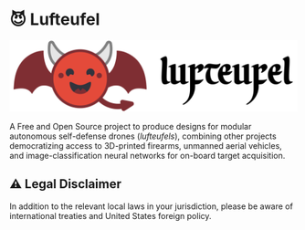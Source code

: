 # 😈 Lufteufel

<p align="center">
    <img src="lufteufel_logo.png" width="600" alt="Lufteufel logo">
</p>

A Free and Open Source project to produce designs for modular autonomous self-defense drones (*lufteufels*), combining other projects democratizing access to 3D-printed firearms, unmanned aerial vehicles, and image-classification neural networks for on-board target acquisition.

## ⚠️ Legal Disclaimer

In addition to the relevant local laws in your jurisdiction, please be aware of international treaties and United States foreign policy.

